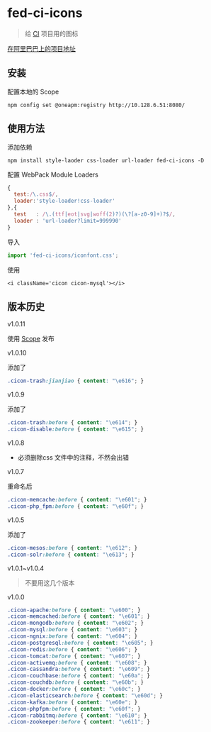# fed-ci-icons

> 给 [CI](http://git.oneapm.me/cloud/fed-ci) 项目用的图标

[在阿里巴巴上的项目地址](http://www.iconfont.cn/users/project?pid=45332)

## 安装

配置本地的 Scope

```
npm config set @oneapm:registry http://10.128.6.51:8080/
```

## 使用方法

添加依赖

```
npm install style-laoder css-loader url-loader fed-ci-icons -D
```

配置 WebPack Module Loaders

```js
{
  test:/\.css$/,
  loader:'style-loader!css-loader'
},{
  test   : /\.(ttf|eot|svg|woff(2)?)(\?[a-z0-9]+)?$/,
  loader : 'url-loader?limit=999990'
}
```

导入

```js
import 'fed-ci-icons/iconfont.css';
```

使用

```
<i className='cicon cicon-mysql'></i>
```


## 版本历史

v1.0.11

使用 [Scope](https://docs.npmjs.com/misc/scope) 发布

v1.0.10

添加了

```css
.cicon-trash:jianjiao { content: "\e616"; }
```

v1.0.9

添加了

```css
.cicon-trash:before { content: "\e614"; }
.cicon-disable:before { content: "\e615"; }
```

v1.0.8

* 必须删除css 文件中的注释，不然会出错

v1.0.7

重命名后

```css
.cicon-memcache:before { content: "\e601"; }
.cicon-php_fpm:before { content: "\e60f"; }
```

v1.0.5 

添加了

```css
.cicon-mesos:before { content: "\e612"; }
.cicon-solr:before { content: "\e613"; }
```

v1.0.1~v1.0.4 

> 不要用这几个版本

v1.0.0

```css
.cicon-apache:before { content: "\e600"; }
.cicon-memcached:before { content: "\e601"; }
.cicon-mongodb:before { content: "\e602"; }
.cicon-mysql:before { content: "\e603"; }
.cicon-ngnix:before { content: "\e604"; }
.cicon-postgresql:before { content: "\e605"; }
.cicon-redis:before { content: "\e606"; }
.cicon-tomcat:before { content: "\e607"; }
.cicon-activemq:before { content: "\e608"; }
.cicon-cassandra:before { content: "\e609"; }
.cicon-couchbase:before { content: "\e60a"; }
.cicon-couchdb:before { content: "\e60b"; }
.cicon-docker:before { content: "\e60c"; }
.cicon-elasticsearch:before { content: "\e60d"; }
.cicon-kafka:before { content: "\e60e"; }
.cicon-phpfpm:before { content: "\e60f"; }
.cicon-rabbitmq:before { content: "\e610"; }
.cicon-zookeeper:before { content: "\e611"; }
```
